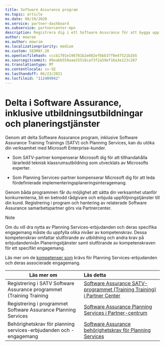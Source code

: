 ```yaml
---
title: Software Assurance program
ms.topic: article
ms.date: 08/19/2020
ms.service: partner-dashboard
ms.subservice: partnercenter-mpn
description: Registrera dig i ett Software Assurance för att bygga upp verksamheten och få hjälp med att leverera utbildning och planera för företagskunder.
author: mowree
ms.author: mowrim
ms.localizationpriority: medium
ms.custom: SEOMAY.20
ms.openlocfilehash: cccb1701e196781b2e002ef6bb37f0e47521b2b5
ms.sourcegitcommit: 09eabb559aae25518caf3f2a59ef16a3e123c207
ms.translationtype: MT
ms.contentlocale: sv-SE
ms.lasthandoff: 06/23/2021
ms.locfileid: "112489942"
---
```

# <a name="participate-in-software-assurance-programs-including-training-vouchers-and-planning-services"></a>Delta i Software Assurance, inklusive utbildningsutbildningar och planeringstjänster

Genom att delta Software Assurance program, inklusive Software Assurance Training Trainings (SATV) och Planning Services, kan du utöka din verksamhet med Microsoft Enterprise-kunder. 

- Som SATV-partner kompenserar Microsoft dig för att tillhandahålla lärarledd teknisk klassrumsutbildning som utvecklats av Microsofts experter. 

- Som Planning Services-partner kompenserar Microsoft dig för att leda fördefinierade implementeringsplaneringsinteragemang. 

Genom båda programmen får du möjlighet att sätta din verksamhet utanför konkurrenterna, bli en betrodd rådgivare och erbjuda uppföljningstjänster till din kund. Registrering i program och hantering av relaterade Software Assurance samarbetspartner görs via Partnercenter.

> [!NOTE]
> Om du vill dra nytta av Planning Services-erbjudanden och deras specifika engagemang måste du uppfylla olika nivåer av kompetenskrav. Dessa kompetenskrav omfattar slutförande av utbildning och andra krav på erbjudandenivån Planeringstjänster samt slutförande av kompetenskraven för ett specifikt engagemang.  
>
> Läs mer om de [kompetenser som](software-assurance-dps-requirements.md) krävs för Planning Services-erbjudanden och deras associerade engagemang.


|**Läs mer om**   |**Läs detta**   |
|--------------------------|:------------------|
|Registrering i SATV Software Assurance programmet (Training Training  | [Software Assurance SATV-programmet (Training Training) i Partner Center](software-assurance-satv.md)|
|Registrering i programmet Software Assurance Planning Services | [Software Assurance Planning Services i Partner-centrum](software-assurance-dps.md) |
|Behörighetskrav för planning services-erbjudanden och -engagemang  | [Software Assurance behörighetskrav för Planning Services](software-assurance-dps-requirements.md)  |